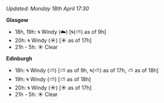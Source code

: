 *Updated: Monday 18th April 17:30*

**Glasgow**

* 18h, 19h: :cyclone: Windy (:cloud:) [:cyclone:(:partly_sunny:) as of 9h]
* 20h: :cyclone: Windy (:sunny:) [:sunny: as of 17h]
* 21h - 5h: :sunny: Clear

**Edinburgh**

* 18h: :cyclone: Windy (:partly_sunny:) [:partly_sunny: as of 9h, :cyclone:(:partly_sunny:) as of 17h, :partly_sunny: as of 18h]
* 19h: :cyclone: Windy (:partly_sunny:) [:partly_sunny: as of 18h]
* 20h: :cyclone: Windy (:sunny:) [:sunny: as of 17h]
* 21h - 5h: :sunny: Clear
